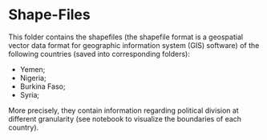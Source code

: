 # Shape-Files

This folder contains the shapefiles (the shapefile format is a geospatial vector data format for geographic information system (GIS) software) of the following countries (saved into corresponding folders):

- Yemen;
- Nigeria;
- Burkina Faso;
- Syria;

More precisely, they contain information regarding political division at different granularity (see notebook to visualize the boundaries of each country).


